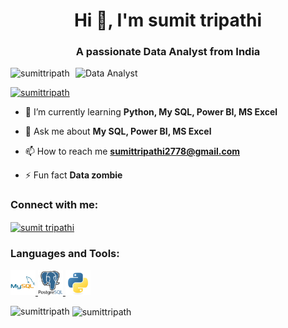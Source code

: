 <h1 align="center">Hi 👋, I'm sumit tripathi</h1>
<h3 align="center">A passionate Data Analyst from India</h3>
<img align="right" alt="Data Analyst" width="400"src="https://miro.medium.com/max/1400/1*g__jiesLRIfCRefVG69Pfw.gif">

<p align="left"> <img src="https://komarev.com/ghpvc/?username=sumittripath&label=Profile%20views&color=0e75b6&style=flat" alt="sumittripath" /> </p>

<p align="left"> <a href="https://github.com/ryo-ma/github-profile-trophy"><img src="https://github-profile-trophy.vercel.app/?username=sumittripath" alt="sumittripath" /></a> </p>

- 🌱 I’m currently learning **Python, My SQL, Power BI, MS Excel**

- 💬 Ask me about **My SQL, Power BI, MS Excel**

- 📫 How to reach me **sumittripathi2778@gmail.com**

- ⚡ Fun fact **Data zombie**

<h3 align="left">Connect with me:</h3>
<p align="left">
<a href="https://linkedin.com/in/sumit tripathi" target="blank"><img align="center" src="https://raw.githubusercontent.com/rahuldkjain/github-profile-readme-generator/master/src/images/icons/Social/linked-in-alt.svg" alt="sumit tripathi" height="30" width="40" /></a>
</p>

<h3 align="left">Languages and Tools:</h3>
<p align="left"> <a href="https://www.mysql.com/" target="_blank" rel="noreferrer"> <img src="https://raw.githubusercontent.com/devicons/devicon/master/icons/mysql/mysql-original-wordmark.svg" alt="mysql" width="40" height="40"/> </a> <a href="https://www.postgresql.org" target="_blank" rel="noreferrer"> <img src="https://raw.githubusercontent.com/devicons/devicon/master/icons/postgresql/postgresql-original-wordmark.svg" alt="postgresql" width="40" height="40"/> </a> <a href="https://www.python.org" target="_blank" rel="noreferrer"> <img src="https://raw.githubusercontent.com/devicons/devicon/master/icons/python/python-original.svg" alt="python" width="40" height="40"/> </a> </p>

<p><img align="left" src="https://github-readme-stats.vercel.app/api/top-langs?username=sumittripath&show_icons=true&locale=en&layout=compact" alt="sumittripath" /></p>

<p>&nbsp;<img align="center" src="https://github-readme-stats.vercel.app/api?username=sumittripath&show_icons=true&locale=en" alt="sumittripath" /></p>
